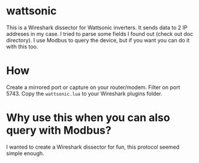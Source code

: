 # wattsonic
This is a Wireshark dissector for Wattsonic inverters. It sends data to 2 IP addreses in my case. I tried to parse some fields I found out (check out doc directory). I use Modbus to query the device, but if you want you can do it with this too.

# How

Create a mirrored port or capture on your router/modem. Filter on port 5743. Copy the `wattsonic.lua` to your Wireshark plugins folder.

# Why use this when you can also query with Modbus?

I wanted to create a Wireshark dissector for fun, this protocol seemed simple enough.
